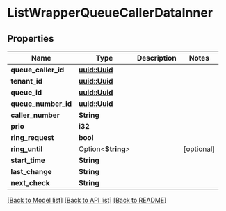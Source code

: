 # ListWrapperQueueCallerDataInner

## Properties

Name | Type | Description | Notes
------------ | ------------- | ------------- | -------------
**queue_caller_id** | [**uuid::Uuid**](uuid::Uuid.md) |  | 
**tenant_id** | [**uuid::Uuid**](uuid::Uuid.md) |  | 
**queue_id** | [**uuid::Uuid**](uuid::Uuid.md) |  | 
**queue_number_id** | [**uuid::Uuid**](uuid::Uuid.md) |  | 
**caller_number** | **String** |  | 
**prio** | **i32** |  | 
**ring_request** | **bool** |  | 
**ring_until** | Option<**String**> |  | [optional]
**start_time** | **String** |  | 
**last_change** | **String** |  | 
**next_check** | **String** |  | 

[[Back to Model list]](../README.md#documentation-for-models) [[Back to API list]](../README.md#documentation-for-api-endpoints) [[Back to README]](../README.md)


